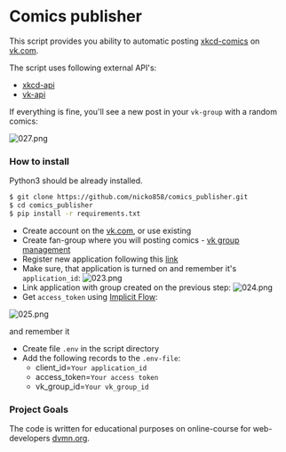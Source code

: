 # Comics publisher

This script provides you ability to automatic posting [xkcd-comics](https://xkcd.com/) on [vk.com](https://vk.com).

The script uses following external API's: 
- [xkcd-api](https://xkcd.com/info.0.json)
- [vk-api](https://api.vk.com) 

If everything is fine, you'll see a new post in your `vk-group` with a random comics:

![027.png](https://github.com/nicko858/comics_publisher/screenshots/blob/master/%D0%92%D1%8B%D0%B4%D0%B5%D0%BB%D0%B5%D0%BD%D0%B8%D0%B5_027.png)

### How to install
Python3 should be already installed.
```bash
$ git clone https://github.com/nicko858/comics_publisher.git
$ cd comics_publisher
$ pip install -r requirements.txt
```

- Create account on the [vk.com](https://vk.com), or use existing
- Create fan-group where you will posting comics - [vk group management](https://vk.com/groups?tab=admin)
- Register new application following this [link](https://vk.com/apps?act=manage)
- Make sure, that application is turned on and remember it's `application_id`:
![023.png](https://github.com/nicko858/comics_publisher/screenshots/blob/master/%D0%92%D1%8B%D0%B4%D0%B5%D0%BB%D0%B5%D0%BD%D0%B8%D0%B5_023.png)
- Link application with group created on the previous step:
![024.png](https://github.com/nicko858/comics_publisher/screenshots/blob/master/%D0%92%D1%8B%D0%B4%D0%B5%D0%BB%D0%B5%D0%BD%D0%B8%D0%B5_024.png)
- Get `access_token` using [Implicit Flow](https://vk.com/dev/implicit_flow_user):

![025.png](https://github.com/nicko858/comics_publisher/screenshots/blob/master/%D0%92%D1%8B%D0%B4%D0%B5%D0%BB%D0%B5%D0%BD%D0%B8%D0%B5_025.png)

and remember it
- Create file `.env` in the script directory
- Add the following records to the `.env-file`:
   - client_id=`Your application_id`
   - access_token=`Your access token`
   - vk_group_id=`Your vk_group_id`

### Project Goals

The code is written for educational purposes on online-course for web-developers [dvmn.org](https://dvmn.org/).
